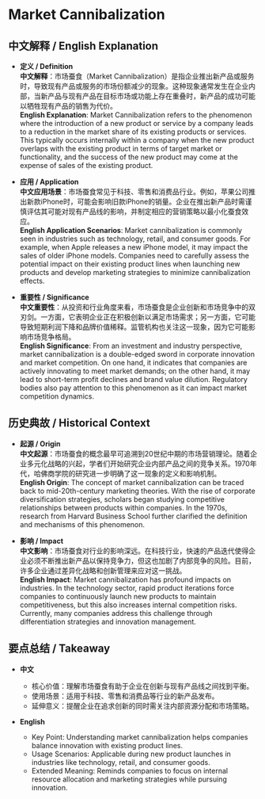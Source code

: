# Market Cannibalization

## 中文解释 / English Explanation

* **定义 / Definition**  
  **中文解释**：市场蚕食（Market Cannibalization）是指企业推出新产品或服务时，导致现有产品或服务的市场份额减少的现象。这种现象通常发生在企业内部，当新产品与现有产品在目标市场或功能上存在重叠时，新产品的成功可能以牺牲现有产品的销售为代价。  
  **English Explanation**: Market Cannibalization refers to the phenomenon where the introduction of a new product or service by a company leads to a reduction in the market share of its existing products or services. This typically occurs internally within a company when the new product overlaps with the existing product in terms of target market or functionality, and the success of the new product may come at the expense of sales of the existing product.

* **应用 / Application**  
  **中文应用场景**：市场蚕食常见于科技、零售和消费品行业。例如，苹果公司推出新款iPhone时，可能会影响旧款iPhone的销量。企业在推出新产品时需谨慎评估其可能对现有产品线的影响，并制定相应的营销策略以最小化蚕食效应。  
  **English Application Scenarios**: Market cannibalization is commonly seen in industries such as technology, retail, and consumer goods. For example, when Apple releases a new iPhone model, it may impact the sales of older iPhone models. Companies need to carefully assess the potential impact on their existing product lines when launching new products and develop marketing strategies to minimize cannibalization effects.

* **重要性 / Significance**  
  **中文重要性**：从投资和行业角度来看，市场蚕食是企业创新和市场竞争中的双刃剑。一方面，它表明企业正在积极创新以满足市场需求；另一方面，它可能导致短期利润下降和品牌价值稀释。监管机构也关注这一现象，因为它可能影响市场竞争格局。  
  **English Significance**: From an investment and industry perspective, market cannibalization is a double-edged sword in corporate innovation and market competition. On one hand, it indicates that companies are actively innovating to meet market demands; on the other hand, it may lead to short-term profit declines and brand value dilution. Regulatory bodies also pay attention to this phenomenon as it can impact market competition dynamics.

## 历史典故 / Historical Context

* **起源 / Origin**  
  **中文起源**：市场蚕食的概念最早可追溯到20世纪中期的市场营销理论。随着企业多元化战略的兴起，学者们开始研究企业内部产品之间的竞争关系。1970年代，哈佛商学院的研究进一步明确了这一现象的定义和影响机制。  
  **English Origin**: The concept of market cannibalization can be traced back to mid-20th-century marketing theories. With the rise of corporate diversification strategies, scholars began studying competitive relationships between products within companies. In the 1970s, research from Harvard Business School further clarified the definition and mechanisms of this phenomenon.

* **影响 / Impact**  
  **中文影响**：市场蚕食对行业的影响深远。在科技行业，快速的产品迭代使得企业必须不断推出新产品以保持竞争力，但这也加剧了内部竞争的风险。目前，许多企业通过差异化战略和创新管理来应对这一挑战。  
  **English Impact**: Market cannibalization has profound impacts on industries. In the technology sector, rapid product iterations force companies to continuously launch new products to maintain competitiveness, but this also increases internal competition risks. Currently, many companies address this challenge through differentiation strategies and innovation management.

## 要点总结 / Takeaway

* **中文**  
  - 核心价值：理解市场蚕食有助于企业在创新与现有产品线之间找到平衡。
  - 使用场景：适用于科技、零售和消费品等行业的新产品发布。
  - 延伸意义：提醒企业在追求创新的同时需关注内部资源分配和市场策略。

* **English**  
  - Key Point: Understanding market cannibalization helps companies balance innovation with existing product lines.
  - Usage Scenarios: Applicable during new product launches in industries like technology, retail, and consumer goods.
  - Extended Meaning: Reminds companies to focus on internal resource allocation and marketing strategies while pursuing innovation.